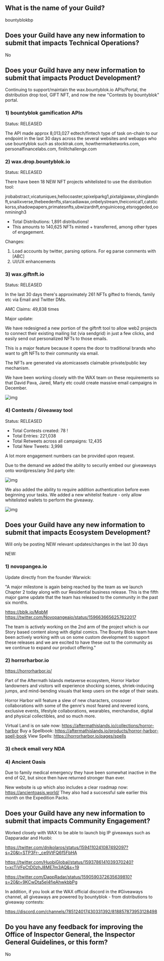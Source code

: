 ## What is the name of your Guild?

bountyblokbp

## Does your Guild have any new information to submit that impacts Technical Operations?

No

## Does your Guild have any new information to submit that impacts Product Development?

Continuing to support/maintain the wax.bountyblok.io APIs/Portal, the distribution drop tool, GIFT NFT, and now the new "Contests by bountyblok" portal.


### 1) bountyblok gamification APIs

Status: RELEASED

The API made approx 8,013,027 edtech/fintech type of task on-chain to our endpoint in the last 30 days across the several websites and webapps who use bountyblok such as stocktrak.com, howthermarketworks.com, personalfinancelabs.com, finlitchallenge.com

### 2) wax.drop.bountyblok.io

Status: RELEASED

There have been 18 NEW NFT projects whitelisted to use the distribution tool:

jrobabstract,vicatuniques,hellocoaster,spixelparkg1,pixtalgiawax,shinglandnft,snailixverse,thebeedenfts,starcadiawax,onbelystream,theiconical1,catstickorss,shadowpapers,primatesnfts,ubwizardnft,enguiniceog,etsroggeded,oonminingh3

- Total Distributions: 1,891 distributions! 
- This amounts to 140,625 NFTs minted + transferred, among other types of engagement.

Changes:
1. Load accounts by twitter, parsing options. For eg parse comments with [ABC]
2. UI/UX enhancements 



### 3) wax.giftnft.io

Status: RELEASED

In the last 30 days there's approximately 261 NFTs gifted to friends, family etc via Email and Twitter DMs.

AMC Claims: 49,838 times

Major update:

We have redesigned a new portion of the giftnft tool to allow web2 projects to connect their existing mailing list (via sendgrid) in just a few clicks, and easily send out personalized NFTs to those emails.

This is a major feature because it opens the door to traditional brands who want to gift NFTs to their community via email.

The NFTs are generated via atomicassets claimable private/public key mechanism.

We have been working closely with the WAX team on these requirements so that David Pava, Jared, Marty etc could create massive email campaigns in December.

![img](https://i.ibb.co/qNQ3kXx/photo-5170367513547090683-y.jpg)



### 4) Contests / Giveaway tool

Status: RELEASED

- Total Contests created: 78 ! 
- Total Entries: 221,038 
- Total Retweets across all campaigns: 12,435
- Total New Tweets: 3,998

A lot more engagement numbers can be provided upon request.

Due to the demand we added the ability to securily embed our giveaweays onto wordpress/any 3rd party site:

![img](https://gcdnb.pbrd.co/images/SchS9wvpkBbN.jpg?o=1)

We also added the ability to require addition authentication before even beginning your tasks.
We added a new whitelist feature - only allow whitelisted wallets to perform the giveaway. 

![img](https://i.ibb.co/HtnfWVG/photo-5141396339932900387-y.jpg)


## Does your Guild have any new information to submit that impacts Ecosystem Development?

Will only be posting NEW relevant updates/changes in the last 30 days

NEW: 

### 1) novopangea.io

Update directly from the founder Warwick:

"A major milestone is again being reached by the team as we launch Chapter 2 today along with our Residential business release. This is the fifth major game update that the team has released to the community in the past six months. 

https://bblk.io/MqbM
https://twitter.com/Novopangeaio/status/1596636656257622017

The team is actively working on the 2nd arm  of the project which is our Story based content along with digital comics. The Bounty Bloks team have been actively working with us on some custom development to support these releases and we are excited to have these out to the community as we continue to expand our product offering."


### 2) horrorharbor.io

https://horrorharbor.io/

Part of the Aftermath Islands metaverse ecosystem,  Horror Harbor landowners and visitors will experience shocking scenes, shriek-inducing jumps, and mind-bending visuals that keep users on the edge of their seats.

Horror Harbor will feature a slew of new characters, crossover collaborations with some of the genre's most feared and revered icons, exclusive events, lifestyle collaborations, wearables, merchandise, digital and physical collectibles, and so much more.

Virtual Land is on sale now: https://aftermathislands.io/collections/horror-harbor
Buy a Spellbook: https://aftermathislands.io/products/horror-harbor-spell-book
View Spells: https://horrorharbor.io/pages/spells


### 3) check email very NDA


### 4) Ancient Oasis

Due to family medical emergency they have been somewhat inactive in the end of Q2, but since then have returned stronger than ever.

New website is up which also includes a clear roadmap now: https://ancientoasis.world/
They also had a successful sale earlier this month on the Expedition Packs.


## Does your Guild have any new information to submit that impacts Community Engagement?
Worked closely with WAX to be able to launch big IP giveaways such as Dapparadar and Huobi: 

https://twitter.com/dnikolaros/status/1594110241087492097?s=20&t=STP3Fr-_ce9VtFQ6f5FbHA

https://twitter.com/HuobiGlobal/status/1593786141039370240?t=xcTiVFpCtD0zhJ8ME7m3AQ&s=19

https://twitter.com/DappRadar/status/1590590372635639810?s=20&t=9KCwDta5eI4fieAhwkbbPg

In addition, if you look at the WAX official discord in the #Giveaways channel, all giveaways are powered by bountyblok - from distributions to giveaway contests:

https://discord.com/channels/785124017430331392/818857873953128498

## Do you have any feedback for improving the Office of Inspector General, the Inspector General Guidelines, or this form?

No
